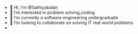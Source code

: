 - 👋 Hi, I’m @Sathiyabalan
- 👀 I’m interested in problem solving,coding
- 🌱 I’m currently a software engineering undergraduate
- 💞️ I’m looking to collaborate on solving IT real world problems
- 


<!---
Sathiyabalan29/Sathiyabalan29 is a ✨ special ✨ repository because its `README.md` (this file) appears on your GitHub profile.
You can click the Preview link to take a look at your changes.
--->

